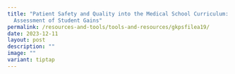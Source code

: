 ```yaml
---
title: "Patient Safety and Quality into the Medical School Curriculum: An
  Assessment of Student Gains"
permalink: /resources-and-tools/tools-and-resources/gkpsfilea19/
date: 2023-12-11
layout: post
description: ""
image: ""
variant: tiptap
---
```

